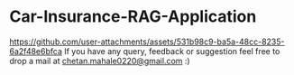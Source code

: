 # Car-Insurance-RAG-Application


https://github.com/user-attachments/assets/531b98c9-ba5a-48cc-8235-6a2f48e6bfca
If you have any query, feedback or suggestion feel free to drop a mail at chetan.mahale0220@gmail.com :)
